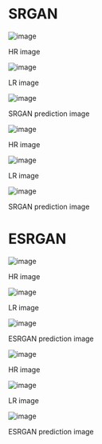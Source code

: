 # SRGAN

![image](https://user-images.githubusercontent.com/70372577/195225657-f9c12062-32ec-4315-89dc-6ac67cf33176.png)

HR image

![image](https://user-images.githubusercontent.com/70372577/195225671-b6a69944-3d6e-48b7-85c7-eb56009366ce.png)

LR image

![image](https://user-images.githubusercontent.com/70372577/195225683-8aa81576-3dde-4097-9f5b-7dca4b59bea7.png)

SRGAN prediction image


![image](https://user-images.githubusercontent.com/70372577/195226374-a3245c91-c056-475e-8d93-e04ed618e067.png)

HR image

![image](https://user-images.githubusercontent.com/70372577/195226388-19c0f724-1cee-4fb8-bb7e-31364ea364c1.png)

LR image

![image](https://user-images.githubusercontent.com/70372577/195226393-339a6c76-c898-4660-b2d9-1714f6947682.png)

SRGAN prediction image



# ESRGAN

![image](https://user-images.githubusercontent.com/70372577/195226486-38c4be97-0312-478b-8371-6df1af4d8d40.png)

HR image

![image](https://user-images.githubusercontent.com/70372577/195226499-b373813f-7ae9-457e-b838-405755e3e6d9.png)

LR image

![image](https://user-images.githubusercontent.com/70372577/195226513-9debedb6-2f4c-451f-8b0c-4f3ab92632d6.png)

ESRGAN prediction image



![image](https://user-images.githubusercontent.com/70372577/195226568-a3cb75f7-7fea-4e0a-b717-44e464a92236.png)

HR image

![image](https://user-images.githubusercontent.com/70372577/195226615-f3b69e4c-3ea2-4915-b1da-e4961e3f1a09.png)

LR image

![image](https://user-images.githubusercontent.com/70372577/195226645-443d6b1b-fabb-4753-9596-20f1f3eabb4d.png)

ESRGAN prediction image
